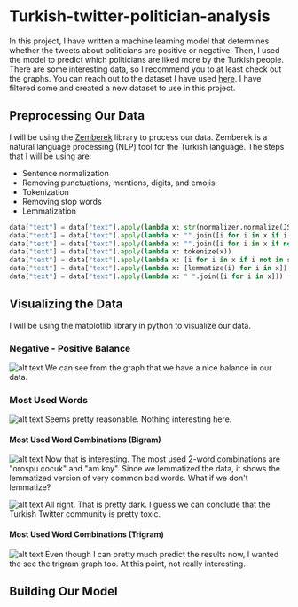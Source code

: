 # Turkish-twitter-politician-analysis
In this project, I have written a machine learning model that determines whether the tweets about politicians are positive or negative.
Then, I used the model to predict which politicians are liked more by the Turkish people. There are some interesting data, so I recommend you to at least check out the graphs.
You can reach out to the dataset I have used [here](https://huggingface.co/datasets/winvoker/turkish-sentiment-analysis-dataset). I have filtered some and created a new dataset to use in this project.
## Preprocessing Our Data
I will be using the [Zemberek](https://github.com/ahmetaa/zemberek-nlp) library to process our data. Zemberek is a natural language processing (NLP) tool for the Turkish language.
The steps that I will be using are:
* Sentence normalization
* Removing punctuations, mentions, digits, and emojis
* Tokenization
* Removing stop words
* Lemmatization

```python
data["text"] = data["text"].apply(lambda x: str(normalizer.normalize(JString(x))))
data["text"] = data["text"].apply(lambda x: "".join([i for i in x if i not in string.punctuation]))
data["text"] = data["text"].apply(lambda x: "".join([i for i in x if not i.isdigit()]))
data["text"] = data["text"].apply(lambda x: tokenize(x))
data["text"] = data["text"].apply(lambda x: [i for i in x if i not in stop_words])
data["text"] = data["text"].apply(lambda x: [lemmatize(i) for i in x])
data["text"] = data["text"].apply(lambda x: " ".join([i for i in x]))
```

## Visualizing the Data
I will be using the matplotlib library in python to visualize our data.

### Negative - Positive Balance
![alt text](https://i.imgur.com/m6tOtxw.png)
We can see from the graph that we have a nice balance in our data.

### Most Used Words
![alt text](https://i.imgur.com/nd37R4F.png)
Seems pretty reasonable. Nothing interesting here.

#### Most Used Word Combinations (Bigram)
![alt text](https://i.imgur.com/fhsPYEA.png)
Now that is interesting. The most used 2-word combinations are "orospu çocuk" and "am koy". Since we lemmatized the data, it shows the lemmatized version of very common bad words.
What if we don't lemmatize?

![alt text](https://i.imgur.com/UHJDkIl.png)
All right. That is pretty dark. I guess we can conclude that the Turkish Twitter community is pretty toxic.

#### Most Used Word Combinations (Trigram)
![alt text](https://i.imgur.com/GxBpnPY.png)
Even though I can pretty much predict the results now, I wanted the see the trigram graph too. At this point, not really interesting.


## Building Our Model

